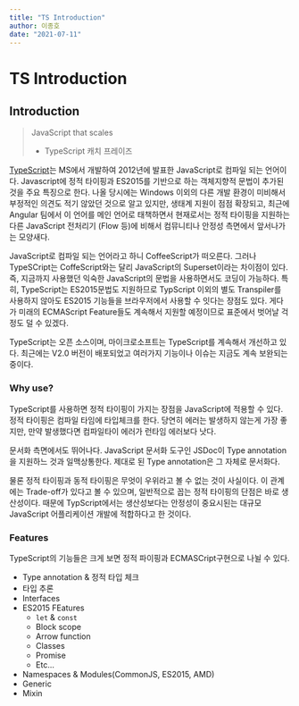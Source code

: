 ```yaml
---
title: "TS Introduction"
author: 이종호
date: "2021-07-11"
---
```


# TS Introduction

## Introduction
> JavaScript that scales
> - TypeScript 캐치 프레이즈

[TypeScript](https://www.typescriptlang.org/)는 MS에서 개발하여 2012년에 발표한 JavaScript로 컴파일 되는 언어이다. Javascript에 정적 타이핑과 ES2015를 기반으로 하는 객체지향적 문법이 추가된 것을 주요 특징으로 한다.
나올 당시에는 Windows 이외의 다른 개발 환경이 미비해서 부정적인 의견도 적기 않았던 것으로 알고 있지만, 생태계 지원이 점점 확장되고, 최근에 Angular 팀에서 이 언어를 메인 언어로 태책하면서 현재로서는 정적 타이핑을 지원하는 다른 JavaScript 전처리기 (Flow 등)에 비해서 컴뮤니티나 안정성 측면에서 앞서나가는 모양새다.

JavaScript로 컴파일 되는 언어라고 하니 CoffeeScript가 떠오른다. 그러나 TypeSCript는 CoffeScript와는 달리 JavaScript의 Superset이라는 차이점이 있다. 즉, 지금까지 사용했던 익숙한 JavaScript의 문법을 사용하면서도 코딩이 가능하다. 특히, TypeScript는 ES2015문법도 지원하므로 TypScript 이외의 별도 Transpiler를 사용하지 않아도 ES2015 기능들을 브라우저에서 사용할 수 잇다는 장점도 있다. 게다가 미래의 ECMAScript Feature들도 계속해서 지원할 예정이므로 표준에서 벗어날 걱정도 덜 수 있겠다.

TypeScript는 오픈 소스이며, 마이크로소프트는 TypeScript를 계속해서 개선하고 있다. 최근에는 V2.0 버전이 배포되었고 여러가지 기능이나 이슈는 지금도 계속 보완되는 중이다.

### Why use?
TypeScript를 사용하면 정적 타이핑이 가지는 장점을 JavaScript에 적용할 수 있다. 정적 타이핑은 컴파일 타임에 타입체크를 한다. 당연히 에러는 발생하지 않는게 가장 좋지만, 만약 발생했다면 컴파일타이 에러가 런타임 에러보다 낫다.

문서화 측면에서도 뛰어나다. JavaScript 문서화 도구인 JSDoc이 Type annotation을 지원하느 것과 일맥상통한다. 제대로 된 Type annotation은 그 자체로 문서화다.

물론 정적 타이핑과 동적 타이핑은 무엇이 우위라고 볼 수 없는 것이 사실이다. 이 관계에는 Trade-off가 있다고 볼 수 있으며, 일반적으로 꼽는 정적 타이핑의 단점은 바로 생산성이다. 때문에 TypScript에서는 생산성보다는 안정성이 중요시된는 대규모 JavaScript 어플리케이션 개발에 적합하다고 한 것이다.

### Features
TypeScript의 기능들은 크게 보면 정적 파이핑과 ECMASCript구현으로 나뉠 수 있다.
- Type annotation & 정적 타입 체크
- 타입 추론
- Interfaces
- ES2015 FEatures
  - `let` & `const`
  - Block scope
  - Arrow function
  - Classes
  - Promise
  - Etc...
- Namespaces & Modules(CommonJS, ES2015, AMD)
- Generic
- Mixin
